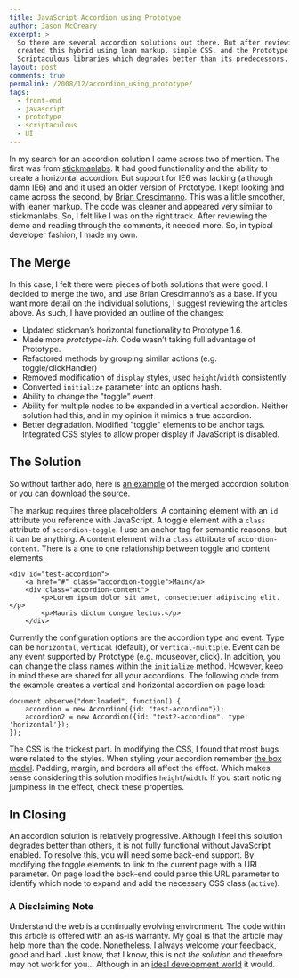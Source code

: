 ```yaml
---
title: JavaScript Accordion using Prototype
author: Jason McCreary
excerpt: >
  So there are several accordion solutions out there. But after reviewing a few, I
  created this hybrid using lean markup, simple CSS, and the Prototype and
  Scriptaculous libraries which degrades better than its predecessors.
layout: post
comments: true
permalink: /2008/12/accordion_using_prototype/
tags:
  - front-end
  - javascript
  - prototype
  - scriptaculous
  - UI
---
```

In my search for an accordion solution I came across two of mention. The first was from [stickmanlabs][1]. It had good functionality and the ability to create a horizontal accordion. But support for IE6 was lacking (although damn IE6) and and it used an older version of Prototype. I kept looking and came across the second, by [Brian Crescimanno][2]. This was a little smoother, with leaner markup. The code was cleaner and appeared very similar to stickmanlabs. So, I felt like I was on the right track. After reviewing the demo and reading through the comments, it needed more. So, in typical developer fashion, I made my own.

## The Merge

In this case, I felt there were pieces of both solutions that were good. I decided to merge the two, and use Brian Crescimanno&rsquo;s as a base. If you want more detail on the individual solutions, I suggest reviewing the articles above. As such, I have provided an outline of the changes:

*   Updated stickman&rsquo;s horizontal functionality to Prototype 1.6.
*   Made more *prototype-ish*. Code wasn&rsquo;t taking full advantage of Prototype.
*   Refactored methods by grouping similar actions (e.g. toggle/clickHandler)
*   Removed modification of `display` styles, used `height`/`width` consistently.
*   Converted `initialize` parameter into an options hash.
*   Ability to change the "toggle" event.
*   Ability for multiple nodes to be expanded in a vertical accordion. Neither solution had this, and in my opinion it mimics a true accordion.
*   Better degradation. Modified "toggle" elements to be anchor tags. Integrated CSS styles to allow proper display if JavaScript is disabled.

## The Solution

So without farther ado, here is [an example][3] of the merged accordion solution or you can [download the source][4].

The markup requires three placeholders. A containing element with an `id` attribute you reference with JavaScript. A toggle element with a `class` attribute of `accordion-toggle`. I use an anchor tag for semantic reasons, but it can be anything. A content element with a `class` attribute of `accordion-content`. There is a one to one relationship between toggle and content elements.

    <div id="test-accordion">
        <a href="#" class="accordion-toggle">Main</a>
        <div class="accordion-content">
            <p>Lorem ipsum dolor sit amet, consectetuer adipiscing elit.</p>
            <p>Mauris dictum congue lectus.</p>
        </div>
    

Currently the configuration options are the accordion type and event. Type can be `horizontal`, `vertical` (default), or `vertical-multiple`. Event can be any event supported by Prototype (e.g. mouseover, click). In addition, you can change the class names within the `initialize` method. However, keep in mind these are shared for all your accordions. The following code from the example creates a vertical and horizontal accordion on page load:

    document.observe("dom:loaded", function() {
        accordion = new Accordion({id: "test-accordion"});
        accordion2 = new Accordion({id: "test2-accordion", type: 'horizontal'});
    });
    

The CSS is the trickest part. In modifying the CSS, I found that most bugs were related to the styles. When styling your accordion remember [the box model][5]. Padding, margin, and borders all affect the effect. Which makes sense considering this solution modifies `height`/`width`. If you start noticing jumpiness in the effect, check these properties.

## In Closing

An accordion solution is relatively progressive. Although I feel this solution degrades better than others, it is not fully functional without JavaScript enabled. To resolve this, you will need some back-end support. By modifying the toggle elements to link to the current page with a URL parameter. On page load the back-end could parse this URL parameter to identify which node to expand and add the necessary CSS class (`active`).

### A Disclaiming Note

Understand the web is a continually evolving environment. The code within this article is offered with an as-is warranty. My goal is that the article may help more than the code. Nonetheless, I always welcome your feedback, good and bad. Just know, that I know, this is not *the solution* and therefore may not work for you… Although in an [ideal development world][6] it would.

 [1]: http://www.stickmanlabs.com/accordion/
 [2]: http://nettuts.com/javascript-ajax/create-a-simple-intelligent-accordion-effect-using-prototype-and-scriptaculous/
 [3]: /examples/accordion/
 [4]: /examples/accordion/accordion.zip
 [5]: http://www.w3.org/TR/CSS2/box.html
 [6]: /articles/fallout_of_babel
